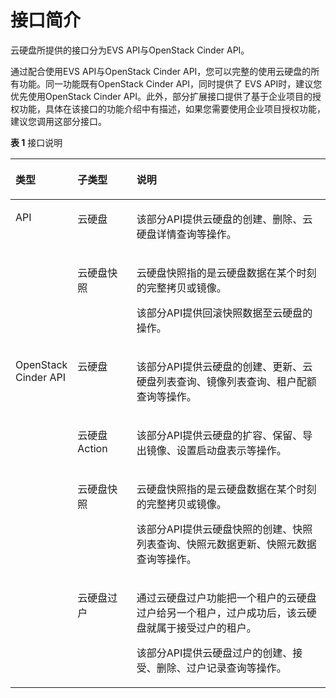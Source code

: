 # 接口简介<a name="ZH-CN_TOPIC_0124881427"></a>

云硬盘所提供的接口分为EVS API与OpenStack Cinder API。

通过配合使用EVS API与OpenStack Cinder API，您可以完整的使用云硬盘的所有功能。同一功能既有OpenStack Cinder API，同时提供了 EVS API时，建议您优先使用OpenStack Cinder API。此外，部分扩展接口提供了基于企业项目的授权功能，具体在该接口的功能介绍中有描述，如果您需要使用企业项目授权功能，建议您调用这部分接口。

**表 1**  接口说明

<a name="zh-cn_topic_0121588224_table5876102613294"></a>
<table><thead align="left"><tr id="zh-cn_topic_0121588224_row3878122616298"><th class="cellrowborder" valign="top" width="17%" id="mcps1.2.4.1.1"><p id="zh-cn_topic_0121588224_p487811268290"><a name="zh-cn_topic_0121588224_p487811268290"></a><a name="zh-cn_topic_0121588224_p487811268290"></a><strong id="zh-cn_topic_0121588224_b1251874443714"><a name="zh-cn_topic_0121588224_b1251874443714"></a><a name="zh-cn_topic_0121588224_b1251874443714"></a>类型</strong></p>
</th>
<th class="cellrowborder" valign="top" width="19%" id="mcps1.2.4.1.2"><p id="zh-cn_topic_0121588224_p68781126182914"><a name="zh-cn_topic_0121588224_p68781126182914"></a><a name="zh-cn_topic_0121588224_p68781126182914"></a><strong id="zh-cn_topic_0121588224_b125201844173712"><a name="zh-cn_topic_0121588224_b125201844173712"></a><a name="zh-cn_topic_0121588224_b125201844173712"></a>子类型</strong></p>
</th>
<th class="cellrowborder" valign="top" width="64%" id="mcps1.2.4.1.3"><p id="zh-cn_topic_0121588224_p158781726112914"><a name="zh-cn_topic_0121588224_p158781726112914"></a><a name="zh-cn_topic_0121588224_p158781726112914"></a><strong id="zh-cn_topic_0121588224_b15203449370"><a name="zh-cn_topic_0121588224_b15203449370"></a><a name="zh-cn_topic_0121588224_b15203449370"></a>说明</strong></p>
</th>
</tr>
</thead>
<tbody><tr id="row1438862053014"><td class="cellrowborder" rowspan="2" valign="top" width="17%" headers="mcps1.2.4.1.1 "><p id="p19389182093010"><a name="p19389182093010"></a><a name="p19389182093010"></a>API</p>
<p id="p163898209305"><a name="p163898209305"></a><a name="p163898209305"></a></p>
</td>
<td class="cellrowborder" valign="top" width="19%" headers="mcps1.2.4.1.2 "><p id="p203449275302"><a name="p203449275302"></a><a name="p203449275302"></a>云硬盘</p>
</td>
<td class="cellrowborder" valign="top" width="64%" headers="mcps1.2.4.1.3 "><p id="p7344182763011"><a name="p7344182763011"></a><a name="p7344182763011"></a>该部分API提供云硬盘的创建、删除、云硬盘详情查询等操作。</p>
</td>
</tr>
<tr id="row9389620183010"><td class="cellrowborder" valign="top" headers="mcps1.2.4.1.1 "><p id="p2034515273302"><a name="p2034515273302"></a><a name="p2034515273302"></a>云硬盘快照</p>
</td>
<td class="cellrowborder" valign="top" headers="mcps1.2.4.1.2 "><p id="p1934672717309"><a name="p1934672717309"></a><a name="p1934672717309"></a>云硬盘快照指的是云硬盘数据在某个时刻的完整拷贝或镜像。</p>
<p id="p23462027113020"><a name="p23462027113020"></a><a name="p23462027113020"></a>该部分API提供回滚快照数据至云硬盘的操作。</p>
</td>
</tr>
<tr id="zh-cn_topic_0121588224_row148781026122919"><td class="cellrowborder" rowspan="4" valign="top" width="17%" headers="mcps1.2.4.1.1 "><p id="zh-cn_topic_0121588224_p16878726162916"><a name="zh-cn_topic_0121588224_p16878726162916"></a><a name="zh-cn_topic_0121588224_p16878726162916"></a>OpenStack Cinder API</p>
</td>
<td class="cellrowborder" valign="top" width="19%" headers="mcps1.2.4.1.2 "><p id="zh-cn_topic_0121588224_p128788265295"><a name="zh-cn_topic_0121588224_p128788265295"></a><a name="zh-cn_topic_0121588224_p128788265295"></a>云硬盘</p>
</td>
<td class="cellrowborder" valign="top" width="64%" headers="mcps1.2.4.1.3 "><p id="zh-cn_topic_0121588224_p56591328178"><a name="zh-cn_topic_0121588224_p56591328178"></a><a name="zh-cn_topic_0121588224_p56591328178"></a>该部分API提供云硬盘的创建、更新、云硬盘列表查询、镜像列表查询、租户配额查询等操作。</p>
</td>
</tr>
<tr id="zh-cn_topic_0121588224_row1987820263297"><td class="cellrowborder" valign="top" headers="mcps1.2.4.1.1 "><p id="zh-cn_topic_0121588224_p8939172693215"><a name="zh-cn_topic_0121588224_p8939172693215"></a><a name="zh-cn_topic_0121588224_p8939172693215"></a>云硬盘Action</p>
</td>
<td class="cellrowborder" valign="top" headers="mcps1.2.4.1.2 "><p id="zh-cn_topic_0121588224_p86434284717"><a name="zh-cn_topic_0121588224_p86434284717"></a><a name="zh-cn_topic_0121588224_p86434284717"></a>该部分API提供云硬盘的扩容、保留、导出镜像、设置启动盘表示等操作。</p>
</td>
</tr>
<tr id="zh-cn_topic_0121588224_row87746166614"><td class="cellrowborder" valign="top" headers="mcps1.2.4.1.1 "><p id="zh-cn_topic_0121588224_p197741716567"><a name="zh-cn_topic_0121588224_p197741716567"></a><a name="zh-cn_topic_0121588224_p197741716567"></a>云硬盘快照</p>
</td>
<td class="cellrowborder" valign="top" headers="mcps1.2.4.1.2 "><p id="p574018556012"><a name="p574018556012"></a><a name="p574018556012"></a>云硬盘快照指的是云硬盘数据在某个时刻的完整拷贝或镜像。</p>
<p id="zh-cn_topic_0121588224_p1477491610610"><a name="zh-cn_topic_0121588224_p1477491610610"></a><a name="zh-cn_topic_0121588224_p1477491610610"></a>该部分API提供云硬盘快照的创建、快照列表查询、快照元数据更新、快照元数据查询等操作。</p>
</td>
</tr>
<tr id="zh-cn_topic_0121588224_row816313459617"><td class="cellrowborder" valign="top" headers="mcps1.2.4.1.1 "><p id="zh-cn_topic_0121588224_p1216317451267"><a name="zh-cn_topic_0121588224_p1216317451267"></a><a name="zh-cn_topic_0121588224_p1216317451267"></a>云硬盘过户</p>
</td>
<td class="cellrowborder" valign="top" headers="mcps1.2.4.1.2 "><p id="p1876353719210"><a name="p1876353719210"></a><a name="p1876353719210"></a>通过云硬盘过户功能把一个租户的云硬盘过户给另一个租户，过户成功后，该云硬盘就属于接受过户的租户。</p>
<p id="p1948613421824"><a name="p1948613421824"></a><a name="p1948613421824"></a>该部分API提供云硬盘过户的创建、接受、删除、过户记录查询等操作。</p>
</td>
</tr>
</tbody>
</table>

